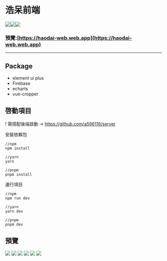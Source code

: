 # 浩呆前端

<img src='https://img.shields.io/badge/3.2.33-vue-green'></img><img src='https://img.shields.io/badge/2.0.13-pinia-yellowgreen'></img><img src='https://img.shields.io/badge/4.0.14-vueRouter-blue'></img>


<!-- <img align= "right" src='./public/img/logo.png' alt='haodai' style='width:200px;'/>
<br><br><br><br> -->


### 預覽:[https://haodai-web.web.app](https://haodai-web.web.app)
<!-- ### 網站：[https://haodai.tw](https://haodai.tw)

### 後台：[https://haodai.tw/admin](https://haodai.tw/admin)

### 蠟筆小新：[https://haodai.tw/xio](https://haodai.tw/xio) -->

---

## Package

- element ui plus
- Firebase
- echarts
- vue-cropper

## 啓動項目
! 需搭配後端啟動 -> https://github.com/a596116/server

安裝依賴包

```
//npm
npm install

//yarn 
yarn 

//pnpm
pnpm install
```
運行項目

```
//npm
npm run dev

//yarn 
yarn dev 

//pnpm
pnpm dev
```

## 預覽

<img src="https://upload.cc/i1/2022/07/01/JrSU73.png"/>
<img src="https://upload.cc/i1/2022/07/01/mvOEhY.png"/>
<img src="https://upload.cc/i1/2022/07/01/htNwfT.png"/>
<img src="https://upload.cc/i1/2022/07/01/sL9vmz.png"/>
<img src="https://upload.cc/i1/2022/07/01/JbmMG7.png"/>
<img src="https://upload.cc/i1/2022/07/01/Fu19Jr.png"/>
